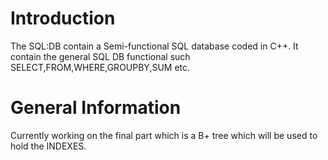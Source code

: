 # Introduction
  
  The SQL:DB contain a Semi-functional SQL database coded in C++. It contain the general SQL DB functional such 
  SELECT,FROM,WHERE,GROUPBY,SUM etc.

# General Information
  Currently working on the final part which is a B+ tree which will be used to hold the INDEXES.
